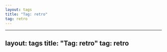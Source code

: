```yaml
---
layout: tags
title: "Tag: retro"
tag: retro
---
```

---
layout: tags
title: "Tag: retro"
tag: retro
---
